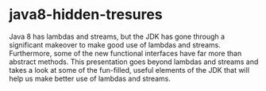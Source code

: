 # java8-hidden-tresures
Java 8 has lambdas and streams, but the JDK has gone through a significant makeover to make good use of lambdas and streams. Furthermore, some of the new functional interfaces have far more than abstract methods. This presentation goes beyond lambdas and streams and takes a look at some of the fun-filled, useful elements of the JDK that will help us make better use of lambdas and streams.

